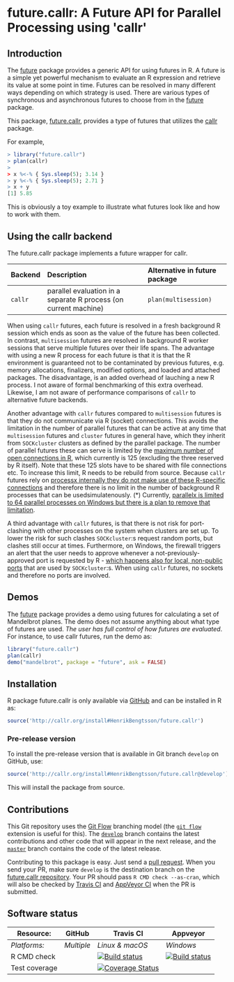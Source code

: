 # future.callr: A Future API for Parallel Processing using 'callr'

## Introduction
The [future] package provides a generic API for using futures in R.
A future is a simple yet powerful mechanism to evaluate an R expression
and retrieve its value at some point in time.  Futures can be resolved
in many different ways depending on which strategy is used.
There are various types of synchronous and asynchronous futures to
choose from in the [future] package.

This package, [future.callr], provides a type of futures that
utilizes the [callr] package.

For example,
```r
> library("future.callr")
> plan(callr)
>
> x %<-% { Sys.sleep(5); 3.14 }
> y %<-% { Sys.sleep(5); 2.71 }
> x + y
[1] 5.85
```
This is obviously a toy example to illustrate what futures look like
and how to work with them.


## Using the callr backend
The future.callr package implements a future wrapper for callr.


| Backend | Description                                                      | Alternative in future package
|:--------|:-----------------------------------------------------------------|:------------------------------
| `callr` | parallel evaluation in a separate R process (on current machine) | `plan(multisession)`

When using `callr` futures, each future is resolved in a fresh background R session which ends as soon as the value of the future has been collected.   In contrast, `multisession` futures are resolved in background R worker sessions that serve multiple futures over their life spans.  The advantage with using a new R process for each future is that it is that the R environment is guaranteed not to be contaminated by previous futures, e.g. memory allocations, finalizers, modified options, and loaded and attached packages.  The disadvantage, is an added overhead of lauching a new R process.  I not aware of formal benchmarking of this extra overhead.  Likewise, I am not aware of performance comparisons of `callr` to alternative future backends.

Another advantage with `callr` futures compared to `multisession` futures is that they do not communicate via R (socket) connections.  This avoids the limitation in the number of parallel futures that can be active at any time that `multisession` futures and `cluster` futures in general have, which they inherit from `SOCKcluster` clusters as defined by the parallel package.  The number of parallel futures these can serve is limited by the [maximum number of open connections in R](https://github.com/HenrikBengtsson/Wishlist-for-R/issues/28), which currently is 125 (excluding the three reserved by R itself).  Note that these 125 slots have to be shared with file connections etc.  To increase this limit, R needs to be rebuild from source.  Because `callr` futures rely on [processx internally they do not make use of these R-specific connections](https://github.com/r-lib/processx/issues/91) and therefore there is no limit in the number of background R processes that can be usedsimulatenously. (*) Currently, [parallelx is limited to 64 parallel processes on Windows but there is a plan to remove that limitation](https://github.com/r-lib/processx/issues/91#issuecomment-351214242).

A third advantage with `callr` futures, is that there is not risk for port-clashing with other processes on the system when clusters are set up.  To lower the risk for such clashes `SOCKcluster`:s request random ports, but clashes still occur at times.   Furthermore, on Windows, the firewall triggers an alert that the user needs to approve whenever a not-previously-approved port is requested by R - [which happens also for local, non-public ports](https://stackoverflow.com/questions/47353848/localhost-connection-without-firewall-popup/47542866) that are used by `SOCKcluster`:s.  When using `callr` futures, no sockets and therefore no ports are involved.




## Demos
The [future] package provides a demo using futures for calculating a
set of Mandelbrot planes.  The demo does not assume anything about
what type of futures are used.
_The user has full control of how futures are evaluated_.
For instance, to use callr futures, run the demo as:
```r
library("future.callr")
plan(callr)
demo("mandelbrot", package = "future", ask = FALSE)
```


[callr]: https://cran.r-project.org/package=callr
[future]: https://cran.r-project.org/package=future
[future.callr]: https://github.com/HenrikBengtsson/callr

## Installation
R package future.callr is only available via [GitHub](https://github.com/HenrikBengtsson/future.callr) and can be installed in R as:
```r
source('http://callr.org/install#HenrikBengtsson/future.callr')
```

### Pre-release version

To install the pre-release version that is available in Git branch `develop` on GitHub, use:
```r
source('http://callr.org/install#HenrikBengtsson/future.callr@develop')
```
This will install the package from source.  



## Contributions

This Git repository uses the [Git Flow](http://nvie.com/posts/a-successful-git-branching-model/) branching model (the [`git flow`](https://github.com/petervanderdoes/gitflow-avh) extension is useful for this).  The [`develop`](https://github.com/HenrikBengtsson/future.callr/tree/develop) branch contains the latest contributions and other code that will appear in the next release, and the [`master`](https://github.com/HenrikBengtsson/future.callr) branch contains the code of the latest release.

Contributing to this package is easy.  Just send a [pull request](https://help.github.com/articles/using-pull-requests/).  When you send your PR, make sure `develop` is the destination branch on the [future.callr repository](https://github.com/HenrikBengtsson/future.callr).  Your PR should pass `R CMD check --as-cran`, which will also be checked by <a href="https://travis-ci.org/HenrikBengtsson/future.callr">Travis CI</a> and <a href="https://ci.appveyor.com/project/HenrikBengtsson/future-callr">AppVeyor CI</a> when the PR is submitted.


## Software status

| Resource:     | GitHub        | Travis CI       | Appveyor         |
| ------------- | ------------------- | --------------- | ---------------- |
| _Platforms:_  | _Multiple_          | _Linux & macOS_ | _Windows_        |
| R CMD check   |  | <a href="https://travis-ci.org/HenrikBengtsson/future.callr"><img src="https://travis-ci.org/HenrikBengtsson/future.callr.svg" alt="Build status"></a>   | <a href="https://ci.appveyor.com/project/HenrikBengtsson/future-callr"><img src="https://ci.appveyor.com/api/projects/status/github/HenrikBengtsson/future.callr?svg=true" alt="Build status"></a> |
| Test coverage |                     | <a href="https://codecov.io/gh/HenrikBengtsson/future.callr"><img src="https://codecov.io/gh/HenrikBengtsson/future.callr/branch/develop/graph/badge.svg" alt="Coverage Status"/></a>     |                  |

